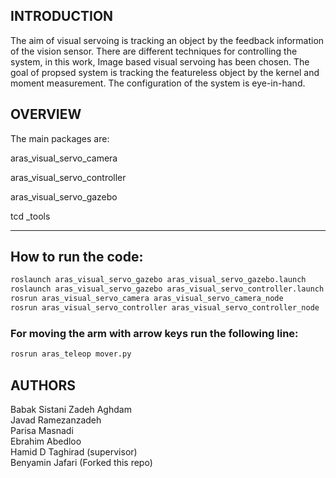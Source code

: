 INTRODUCTION
---------------

The aim of visual servoing is tracking an object by the feedback information of the vision sensor. There are different techniques for controlling the system, in this work, Image based visual servoing has been chosen. 
The goal of propsed system is tracking the featureless object by the kernel and moment measurement.
The configuration of the system is eye-in-hand. 


OVERVIEW
--------------

The main packages are:

aras_visual_servo_camera

aras_visual_servo_controller

aras_visual_servo_gazebo

tcd _tools

---------------
How to run the code:
---------------

```bash
roslaunch aras_visual_servo_gazebo aras_visual_servo_gazebo.launch
roslaunch aras_visual_servo_gazebo aras_visual_servo_controller.launch
rosrun aras_visual_servo_camera aras_visual_servo_camera_node
rosrun aras_visual_servo_controller aras_visual_servo_controller_node
```
### For moving the arm with arrow keys run the following line:

```bash
rosrun aras_teleop mover.py
```

AUTHORS
---------------

Babak Sistani Zadeh Aghdam <br>
Javad Ramezanzadeh <br>
Parisa Masnadi <br>
Ebrahim Abedloo <br>
Hamid D Taghirad (supervisor) <br>
Benyamin Jafari (Forked this repo)



